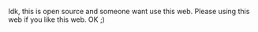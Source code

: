 Idk, this is open source and someone want use this web. Please using this web if you like this web. OK ;)
